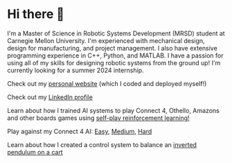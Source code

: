 # Hi there 👋

I'm a Master of Science in Robotic Systems Development (MRSD) student at Carnegie Mellon University. I'm experienced with mechanical design, design for manufacturing, and project management. I also have extensive programming experience in C++, Python, and MATLAB. I have a passion for using all of my skills for designing robotic systems from the ground up! I'm currently looking for a summer 2024 internship.

Check out my [personal website](https://www.amaarquadri.com) (which I coded and deployed myself!)

Check out my [LinkedIn profile](https://www.linkedin.com/in/amaarquadri)

Learn about how I trained AI systems to play Connect 4, Othello, Amazons and other boards games using [self-play reinforcement learning!](https://github.com/amaarquadri/PerfectInformationGame)

Play against my Connect 4 AI: [Easy](https://www.amaarquadri.com/play?game=connect4&difficulty=easy&ai-time=1&log-stats=true), [Medium](https://www.amaarquadri.com/play?game=connect4&difficulty=medium&ai-time=1&log-stats=true), [Hard](https://www.amaarquadri.com/play?game=connect4&difficulty=hard&ai-time=1&log-stats=true)

Learn about how I created a control system to balance an [inverted pendulum on a cart](https://github.com/amaarquadri/ME360)
